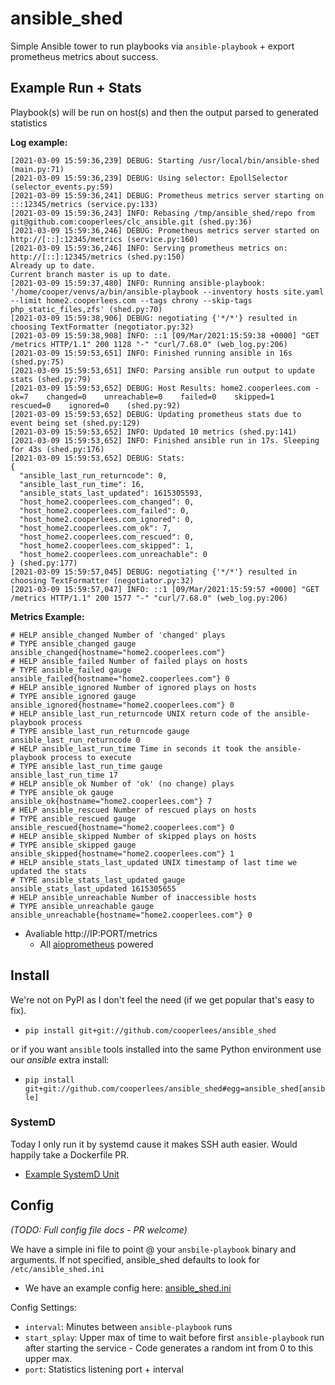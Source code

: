 # ansible_shed

Simple Ansible tower to run playbooks via `ansible-playbook` + export prometheus metrics about success.

## Example Run + Stats

Playbook(s) will be run on host(s) and then the output parsed to generated statistics

**Log example:**
```console
[2021-03-09 15:59:36,239] DEBUG: Starting /usr/local/bin/ansible-shed (main.py:71)
[2021-03-09 15:59:36,239] DEBUG: Using selector: EpollSelector (selector_events.py:59)
[2021-03-09 15:59:36,241] DEBUG: Prometheus metrics server starting on :::12345/metrics (service.py:133)
[2021-03-09 15:59:36,243] INFO: Rebasing /tmp/ansible_shed/repo from git@github.com:cooperlees/clc_ansible.git (shed.py:36)
[2021-03-09 15:59:36,246] DEBUG: Prometheus metrics server started on http://[::]:12345/metrics (service.py:160)
[2021-03-09 15:59:36,246] INFO: Serving prometheus metrics on: http://[::]:12345/metrics (shed.py:150)
Already up to date.
Current branch master is up to date.
[2021-03-09 15:59:37,480] INFO: Running ansible-playbook: '/home/cooper/venvs/a/bin/ansible-playbook --inventory hosts site.yaml --limit home2.cooperlees.com --tags chrony --skip-tags php_static_files,zfs' (shed.py:70)
[2021-03-09 15:59:38,906] DEBUG: negotiating {'*/*'} resulted in choosing TextFormatter (negotiator.py:32)
[2021-03-09 15:59:38,908] INFO: ::1 [09/Mar/2021:15:59:38 +0000] "GET /metrics HTTP/1.1" 200 1128 "-" "curl/7.68.0" (web_log.py:206)
[2021-03-09 15:59:53,651] INFO: Finished running ansible in 16s (shed.py:75)
[2021-03-09 15:59:53,651] INFO: Parsing ansible run output to update stats (shed.py:79)
[2021-03-09 15:59:53,652] DEBUG: Host Results: home2.cooperlees.com - ok=7    changed=0    unreachable=0    failed=0    skipped=1    rescued=0    ignored=0    (shed.py:92)
[2021-03-09 15:59:53,652] DEBUG: Updating prometheus stats due to event being set (shed.py:129)
[2021-03-09 15:59:53,652] INFO: Updated 10 metrics (shed.py:141)
[2021-03-09 15:59:53,652] INFO: Finished ansible run in 17s. Sleeping for 43s (shed.py:176)
[2021-03-09 15:59:53,652] DEBUG: Stats:
{
  "ansible_last_run_returncode": 0,
  "ansible_last_run_time": 16,
  "ansible_stats_last_updated": 1615305593,
  "host_home2.cooperlees.com_changed": 0,
  "host_home2.cooperlees.com_failed": 0,
  "host_home2.cooperlees.com_ignored": 0,
  "host_home2.cooperlees.com_ok": 7,
  "host_home2.cooperlees.com_rescued": 0,
  "host_home2.cooperlees.com_skipped": 1,
  "host_home2.cooperlees.com_unreachable": 0
} (shed.py:177)
[2021-03-09 15:59:57,045] DEBUG: negotiating {'*/*'} resulted in choosing TextFormatter (negotiator.py:32)
[2021-03-09 15:59:57,047] INFO: ::1 [09/Mar/2021:15:59:57 +0000] "GET /metrics HTTP/1.1" 200 1577 "-" "curl/7.68.0" (web_log.py:206)
```

**Metrics Example:**
```console
# HELP ansible_changed Number of 'changed' plays
# TYPE ansible_changed gauge
ansible_changed{hostname="home2.cooperlees.com"}
# HELP ansible_failed Number of failed plays on hosts
# TYPE ansible_failed gauge
ansible_failed{hostname="home2.cooperlees.com"} 0
# HELP ansible_ignored Number of ignored plays on hosts
# TYPE ansible_ignored gauge
ansible_ignored{hostname="home2.cooperlees.com"} 0
# HELP ansible_last_run_returncode UNIX return code of the ansible-playbook process
# TYPE ansible_last_run_returncode gauge
ansible_last_run_returncode 0
# HELP ansible_last_run_time Time in seconds it took the ansible-playbook process to execute
# TYPE ansible_last_run_time gauge
ansible_last_run_time 17
# HELP ansible_ok Number of 'ok' (no change) plays
# TYPE ansible_ok gauge
ansible_ok{hostname="home2.cooperlees.com"} 7
# HELP ansible_rescued Number of rescued plays on hosts
# TYPE ansible_rescued gauge
ansible_rescued{hostname="home2.cooperlees.com"} 0
# HELP ansible_skipped Number of skipped plays on hosts
# TYPE ansible_skipped gauge
ansible_skipped{hostname="home2.cooperlees.com"} 1
# HELP ansible_stats_last_updated UNIX timestamp of last time we updated the stats
# TYPE ansible_stats_last_updated gauge
ansible_stats_last_updated 1615305655
# HELP ansible_unreachable Number of inaccessible hosts
# TYPE ansible_unreachable gauge
ansible_unreachable{hostname="home2.cooperlees.com"} 0
```

- Avaliable http://IP:PORT/metrics
  - All [aioprometheus](https://github.com/claws/aioprometheus) powered

## Install

We're not on PyPI as I don't feel the need (if we get popular that's easy to fix).

- `pip install git+git://github.com/cooperlees/ansible_shed`

or if you want `ansible` tools installed into the same Python environment use our *ansible* extra install:

- `pip install git+git://github.com/cooperlees/ansible_shed#egg=ansible_shed[ansible]`

### SystemD

Today I only run it by systemd cause it makes SSH auth easier. Would happily take a Dockerfile PR.

- [Example SystemD Unit](ansible_shed.service)

## Config

*(TODO: Full config file docs - PR welcome)*

We have a simple ini file to point @ your `ansbile-playbook` binary and arguments.
If not specified, ansible_shed defaults to look for `/etc/ansible_shed.ini`

- We have an example config here: [ansible_shed.ini](ansible_shed.ini)

Config Settings:

- `interval`: Minutes between `ansible-playbook` runs
- `start_splay`: Upper max of time to wait before first `ansible-playbook` run after starting the service - Code generates a random int from 0 to this upper max.
- `port`: Statistics listening port + interval
